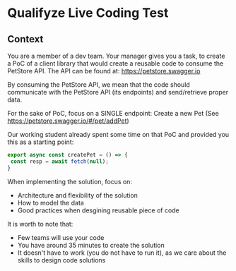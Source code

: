 # Qualifyze Live Coding Test

## Context

You are a member of a dev team. Your manager gives you a task, to create a PoC of a client library that would create a reusable code to consume the PetStore API. The API can be found at: https://petstore.swagger.io

By consuming the PetStore API, we mean that the code should communicate with the PetStore API (its endpoints)
and send/retrieve proper data.

For the sake of PoC, focus on a SINGLE endpoint: Create a new Pet (See https://petstore.swagger.io/#/pet/addPet)

Our working student already spent some time on that PoC and provided you this as a starting point:


```typescript
export async const createPet = () => {
 const resp = await fetch(null);
}
```

When implementing the solution, focus on:

* Architecture and flexibility of the solution
* How to model the data
* Good practices when desgining reusable piece of code

It is worth to note that:

* Few teams will use your code
* You have around 35 minutes to create the solution
* It doesn't have to work (you do not have to run it), as we care about the skills to design code solutions
